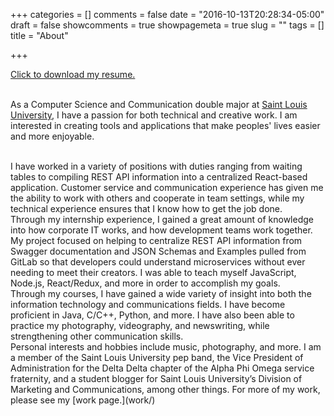 +++
categories = []
comments = false
date = "2016-10-13T20:28:34-05:00"
draft = false
showcomments = true
showpagemeta = true
slug = ""
tags = []
title = "About"

+++

[Click to download my resume.](blakebraun.pdf)
<br/>
<br/>

As a Computer Science and Communication double major at [Saint Louis University](http://slu.edu), I have a passion for both technical and creative work. I am interested in creating tools and applications that make peoples' lives easier and more enjoyable. 

<br/>
I have worked in a variety of positions with duties ranging from waiting tables to compiling REST API information into a centralized React-based application. Customer service and communication experience has given me the ability to work with others and cooperate in team settings, while my technical experience ensures that I know how to get the job done.

<br/>
Through my internship experience, I gained a great amount of knowledge into how corporate IT works, and how development teams work together. My project focused on helping to centralize REST API information from Swagger documentation and JSON Schemas and Examples pulled from GitLab so that developers could understand microservices without ever needing to meet their creators. I was able to teach myself JavaScript, Node.js, React/Redux, and more in order to accomplish my goals.

<br/>
Through my courses, I have gained a wide variety of insight into both the information technology and communications fields. I have become proficient in Java, C/C++, Python, and more. I have also been able to practice my photography, videography, and newswriting, while strengthening other communication skills. 

<br/>
Personal interests and hobbies include music, photography, and more. I am a member of the Saint Louis University pep band, the Vice President of Administration for the Delta Delta chapter of the Alpha Phi Omega service fraternity, and a student blogger for Saint Louis University’s Division of Marketing and Communications, among other things. For more of my work, please see my [work page.](work/)


